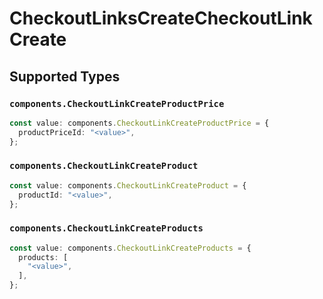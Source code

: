 # CheckoutLinksCreateCheckoutLinkCreate


## Supported Types

### `components.CheckoutLinkCreateProductPrice`

```typescript
const value: components.CheckoutLinkCreateProductPrice = {
  productPriceId: "<value>",
};
```

### `components.CheckoutLinkCreateProduct`

```typescript
const value: components.CheckoutLinkCreateProduct = {
  productId: "<value>",
};
```

### `components.CheckoutLinkCreateProducts`

```typescript
const value: components.CheckoutLinkCreateProducts = {
  products: [
    "<value>",
  ],
};
```

